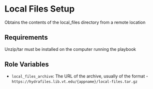Local Files Setup
=========

Obtains the contents of the local_files directory from a remote location

Requirements
------------

Unzip/tar must be installed on the computer running the playbook

Role Variables
--------------

- `local_files_archive`: The URL of the archive, usually of the format - `https://hydrafiles.lib.vt.edu/{appname}/local-files.tar.gz`
